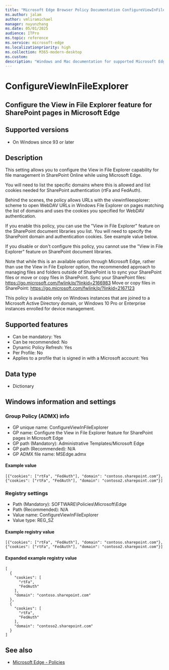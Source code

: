 ```yaml
---
title: "Microsoft Edge Browser Policy Documentation ConfigureViewInFileExplorer"
ms.author: jalam
author: vmliramichael
manager: nuyunzhang
ms.date: 05/01/2025
audience: ITPro
ms.topic: reference
ms.service: microsoft-edge
ms.localizationpriority: high
ms.collection: M365-modern-desktop
ms.custom:
description: "Windows and Mac documentation for supported Microsoft Edge Browser policy: Configure the View in File Explorer feature for SharePoint pages in Microsoft Edge"
---
```


<!--THIS FILE IS AUTOMATICALLY GENERATED. MANUAL CHANGES WILL BE OVERWRITTEN.-->
<!--Please contact the Microsoft Edge Manageability team with any questions.-->

# ConfigureViewInFileExplorer

## Configure the View in File Explorer feature for SharePoint pages in Microsoft Edge


## Supported versions

- On Windows since 93 or later

## Description

This setting allows you to configure the View in File Explorer capability for file management in SharePoint Online while using Microsoft Edge.

You will need to list the specific domains where this is allowed and list cookies needed for SharePoint authentication (rtFa and FedAuth).

Behind the scenes, the policy allows URLs with the viewinfileexplorer: scheme to open WebDAV URLs in Windows File Explorer on pages matching the list of domains and uses the cookies you specified for WebDAV authentication.

If you enable this policy, you can use the "View in File Explorer" feature on the SharePoint document libraries you list. You will need to specify the SharePoint domain and authentication cookies. See example value below.

If you disable or don't configure this policy, you cannot use the "View in File Explorer" feature on SharePoint document libraries.

Note that while this is an available option through Microsoft Edge, rather than use the View in File Explorer option, the recommended approach to managing files and folders outside of SharePoint is to sync your SharePoint files or move or copy files in SharePoint.
Sync your SharePoint files: https://go.microsoft.com/fwlink/p/?linkid=2166983
Move or copy files in SharePoint: https://go.microsoft.com/fwlink/p/?linkid=2167123

This policy is available only on Windows instances that are joined to a Microsoft Active Directory domain, or Windows 10 Pro or Enterprise instances enrolled for device management.

## Supported features

- Can be mandatory: Yes
- Can be recommended: No
- Dynamic Policy Refresh: Yes
- Per Profile: No
- Applies to a profile that is signed in with a Microsoft account: Yes

## Data type

- Dictionary

## Windows information and settings

### Group Policy (ADMX) info

- GP unique name: ConfigureViewInFileExplorer
- GP name: Configure the View in File Explorer feature for SharePoint pages in Microsoft Edge
- GP path (Mandatory): Administrative Templates/Microsoft Edge
- GP path (Recommended): N/A
- GP ADMX file name: MSEdge.admx

#### Example value

```
[{"cookies": ["rtFa", "FedAuth"], "domain": "contoso.sharepoint.com"}, {"cookies": ["rtFa", "FedAuth"], "domain": "contoso2.sharepoint.com"}]
```

### Registry settings

- Path (Mandatory): SOFTWARE\Policies\Microsoft\Edge
- Path (Recommended): N/A
- Value name: ConfigureViewInFileExplorer
- Value type: REG_SZ

#### Example registry value

```
[{"cookies": ["rtFa", "FedAuth"], "domain": "contoso.sharepoint.com"}, {"cookies": ["rtFa", "FedAuth"], "domain": "contoso2.sharepoint.com"}]
```


#### Expanded example registry value

```
[
  {
    "cookies": [
      "rtFa",
      "FedAuth"
    ],
    "domain": "contoso.sharepoint.com"
  },
  {
    "cookies": [
      "rtFa",
      "FedAuth"
    ],
    "domain": "contoso2.sharepoint.com"
  }
]
```

## See also
- [Microsoft Edge - Policies](../microsoft-edge-policies.md)
